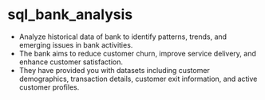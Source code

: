 # sql_bank_analysis
- Analyze historical data of bank to identify patterns, trends, and emerging issues in bank activities.
- The bank aims to reduce customer churn, improve service delivery, and enhance customer satisfaction.
- They have provided you with datasets including customer demographics, transaction details, customer exit information, and 
  active customer profiles.

